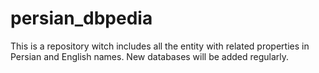 # persian_dbpedia
This is a repository witch includes all the entity with related properties in Persian and English names.
New databases will be added regularly.
